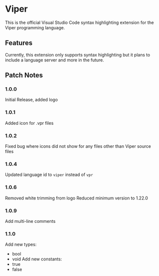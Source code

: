 # Viper
This is the official Visual Studio Code syntax highlighting extension for the Viper programming language.


## Features

Currently, this extension only supports syntax highlighting but it plans to include a language server and more in the future.


## Patch Notes

### 1.0.0

Initial Release, added logo

### 1.0.1

Added icon for .vpr files

### 1.0.2

Fixed bug where icons did not show for any files other than Viper source files

### 1.0.4

Updated language id to `viper` instead of `vpr`

### 1.0.6

Removed white trimming from logo 
Reduced minimum version to 1.22.0

### 1.0.9

Add multi-line comments


### 1.1.0

Add new types:
* bool
* void
Add new constants:
* true
* false